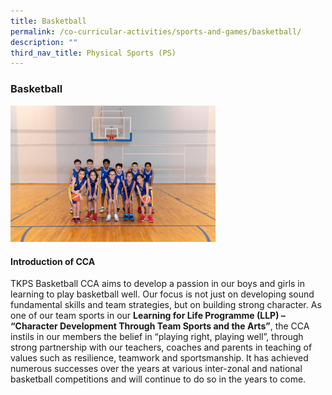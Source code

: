 ```yaml
---
title: Basketball
permalink: /co-curricular-activities/sports-and-games/basketball/
description: ""
third_nav_title: Physical Sports (PS)
---
```


### **Basketball**
<img src="/images/sports1.jpg" style="width:65%">

#### **Introduction of CCA**
TKPS Basketball CCA aims to develop a passion in our boys and girls in learning to play basketball well. Our focus is not just on developing sound fundamental skills and team strategies, but on building strong character. As one of our team sports in our **Learning for Life Programme (LLP) – “Character Development Through Team Sports and the Arts”**, the CCA instils in our members the belief in “playing right, playing well”, through strong partnership with our teachers, coaches and parents in teaching of values such as resilience, teamwork and sportsmanship. It has achieved numerous successes over the years at various inter-zonal and national basketball competitions and will continue to do so in the years to come.
